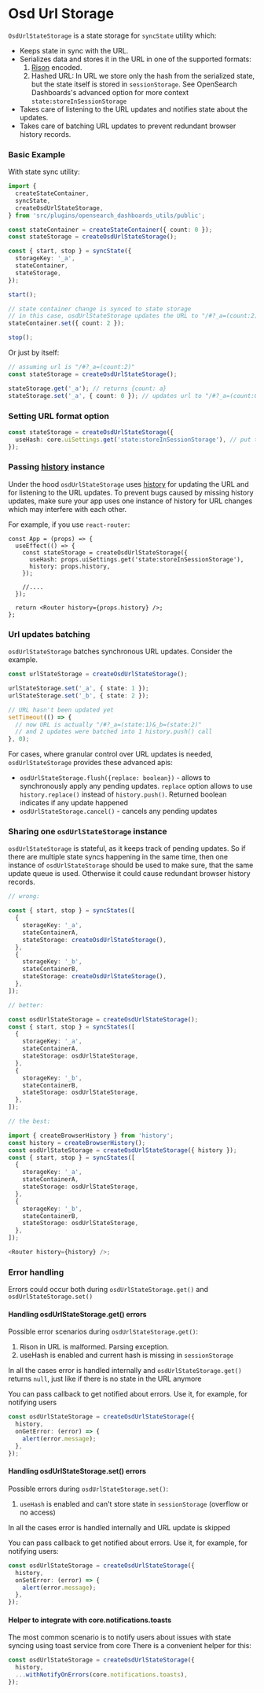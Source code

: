 # Osd Url Storage

`OsdUrlStateStorage` is a state storage for `syncState` utility which:

- Keeps state in sync with the URL.
- Serializes data and stores it in the URL in one of the supported formats:
  1. [Rison](https://github.com/w33ble/rison-node) encoded.
  2. Hashed URL: In URL we store only the hash from the serialized state, but the state itself is stored in `sessionStorage`.
     See OpenSearch Dashboards's advanced option for more context `state:storeInSessionStorage`
- Takes care of listening to the URL updates and notifies state about the updates.
- Takes care of batching URL updates to prevent redundant browser history records.

### Basic Example

With state sync utility:

```ts
import {
  createStateContainer,
  syncState,
  createOsdUrlStateStorage,
} from 'src/plugins/opensearch_dashboards_utils/public';

const stateContainer = createStateContainer({ count: 0 });
const stateStorage = createOsdUrlStateStorage();

const { start, stop } = syncState({
  storageKey: '_a',
  stateContainer,
  stateStorage,
});

start();

// state container change is synced to state storage
// in this case, osdUrlStateStorage updates the URL to "/#?_a=(count:2)"
stateContainer.set({ count: 2 });

stop();
```

Or just by itself:

```ts
// assuming url is "/#?_a=(count:2)"
const stateStorage = createOsdUrlStateStorage();

stateStorage.get('_a'); // returns {count: a}
stateStorage.set('_a', { count: 0 }); // updates url to "/#?_a=(count:0)"
```

### Setting URL format option

```ts
const stateStorage = createOsdUrlStateStorage({
  useHash: core.uiSettings.get('state:storeInSessionStorage'), // put the complete encoded rison or just the hash into the URL
});
```

### Passing [history](https://github.com/ReactTraining/history) instance

Under the hood `osdUrlStateStorage` uses [history](https://github.com/ReactTraining/history) for updating the URL and for listening to the URL updates.
To prevent bugs caused by missing history updates, make sure your app uses one instance of history for URL changes which may interfere with each other.

For example, if you use `react-router`:

```tsx
const App = (props) => {
  useEffect(() => {
    const stateStorage = createOsdUrlStateStorage({
      useHash: props.uiSettings.get('state:storeInSessionStorage'),
      history: props.history,
    });

    //....
  });

  return <Router history={props.history} />;
};
```

### Url updates batching

`osdUrlStateStorage` batches synchronous URL updates. Consider the example.

```ts
const urlStateStorage = createOsdUrlStateStorage();

urlStateStorage.set('_a', { state: 1 });
urlStateStorage.set('_b', { state: 2 });

// URL hasn't been updated yet
setTimeout(() => {
  // now URL is actually "/#?_a=(state:1)&_b=(state:2)"
  // and 2 updates were batched into 1 history.push() call
}, 0);
```

For cases, where granular control over URL updates is needed, `osdUrlStateStorage` provides these advanced apis:

- `osdUrlStateStorage.flush({replace: boolean})` - allows to synchronously apply any pending updates.
  `replace` option allows to use `history.replace()` instead of `history.push()`. Returned boolean indicates if any update happened
- `osdUrlStateStorage.cancel()` - cancels any pending updates

### Sharing one `osdUrlStateStorage` instance

`osdUrlStateStorage` is stateful, as it keeps track of pending updates.
So if there are multiple state syncs happening in the same time, then one instance of `osdUrlStateStorage` should be used to make sure, that the same update queue is used.
Otherwise it could cause redundant browser history records.

```ts
// wrong:

const { start, stop } = syncStates([
  {
    storageKey: '_a',
    stateContainerA,
    stateStorage: createOsdUrlStateStorage(),
  },
  {
    storageKey: '_b',
    stateContainerB,
    stateStorage: createOsdUrlStateStorage(),
  },
]);

// better:

const osdUrlStateStorage = createOsdUrlStateStorage();
const { start, stop } = syncStates([
  {
    storageKey: '_a',
    stateContainerA,
    stateStorage: osdUrlStateStorage,
  },
  {
    storageKey: '_b',
    stateContainerB,
    stateStorage: osdUrlStateStorage,
  },
]);

// the best:

import { createBrowserHistory } from 'history';
const history = createBrowserHistory();
const osdUrlStateStorage = createOsdUrlStateStorage({ history });
const { start, stop } = syncStates([
  {
    storageKey: '_a',
    stateContainerA,
    stateStorage: osdUrlStateStorage,
  },
  {
    storageKey: '_b',
    stateContainerB,
    stateStorage: osdUrlStateStorage,
  },
]);

<Router history={history} />;
```

### Error handling

Errors could occur both during `osdUrlStateStorage.get()` and `osdUrlStateStorage.set()`

#### Handling osdUrlStateStorage.get() errors

Possible error scenarios during `osdUrlStateStorage.get()`:

1. Rison in URL is malformed. Parsing exception.
2. useHash is enabled and current hash is missing in `sessionStorage`

In all the cases error is handled internally and `osdUrlStateStorage.get()` returns `null`, just like if there is no state in the URL anymore

You can pass callback to get notified about errors. Use it, for example, for notifying users

```ts
const osdUrlStateStorage = createOsdUrlStateStorage({
  history,
  onGetError: (error) => {
    alert(error.message);
  },
});
```

#### Handling osdUrlStateStorage.set() errors

Possible errors during `osdUrlStateStorage.set()`:

1. `useHash` is enabled and can't store state in `sessionStorage` (overflow or no access)

In all the cases error is handled internally and URL update is skipped

You can pass callback to get notified about errors. Use it, for example, for notifying users:

```ts
const osdUrlStateStorage = createOsdUrlStateStorage({
  history,
  onSetError: (error) => {
    alert(error.message);
  },
});
```

#### Helper to integrate with core.notifications.toasts

The most common scenario is to notify users about issues with state syncing using toast service from core
There is a convenient helper for this:

```ts
const osdUrlStateStorage = createOsdUrlStateStorage({
  history,
  ...withNotifyOnErrors(core.notifications.toasts),
});
```
